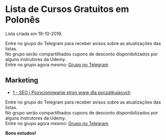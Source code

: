 # Lista de Cursos Gratuitos em Polonês

Lista criada em 19-10-2019.

Entre no grupo do Telegram para receber avisos sobre as atualizações das listas.  
No grupo serão compartilhados cupons de desconto disponibilizados por alguns instrutores da Udemy.  
Entre no grupo agora mesmo: [Grupo no Telegram](http://bit.ly/2UvKbVX)


## Marketing
 - [ 1 - SEO i Pozycjonowanie stron www dla poczatkujacych](https://www.udemy.com/course/podstawy-seo-pozycjonowania-i-marketingu-online/?deal_code=UDEAFFOS1019&LSNPUBID=FYTGsFWqJEA&ranEAID=FYTGsFWqJEA&ranMID=39197&ranSiteID=FYTGsFWqJEA-IqMpqvz4ffJRssztOnRGXA)


Entre no grupo do Telegram para receber avisos sobre as atualizações das listas.  
No grupo serão compartilhados cupons de desconto disponibilizados por alguns instrutores da Udemy.  
Entre no grupo agora mesmo: [Grupo no Telegram](http://bit.ly/2UvKbVX)


**Bons estudos!**
